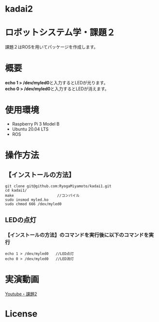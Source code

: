 # kadai2

# ロボットシステム学・課題２
課題２はROSを用いてパッケージを作成します。  

# 概要
**echo 1 > /dev/myled0**と入力するとLEDが光ります。  
**echo 0 > /dev/myled0**と入力するとLEDが消えます。  

# 使用環境
- Raspberry Pi 3 Model B  
- Ubuntu 20.04 LTS
- ROS  

# 操作方法
## 【インストールの方法】
```
git clone git@github.com:RyogaMiyamoto/kadai1.git
cd kadai1/  
make                    //コンパイル  
sudo insmod myled.ko  
sudo chmod 666 /dev/myled0
```
## LEDの点灯
### 【インストールの方法】のコマンドを実行後に以下のコマンドを実行
```  
echo 1 > /dev/myled0　　//LED点灯  
echo 0 > /dev/myled0　　//LED消灯
```

# 実演動画
[Youtube・課題2](https://youtu.be/CH7Q0QQwE90)

# License
